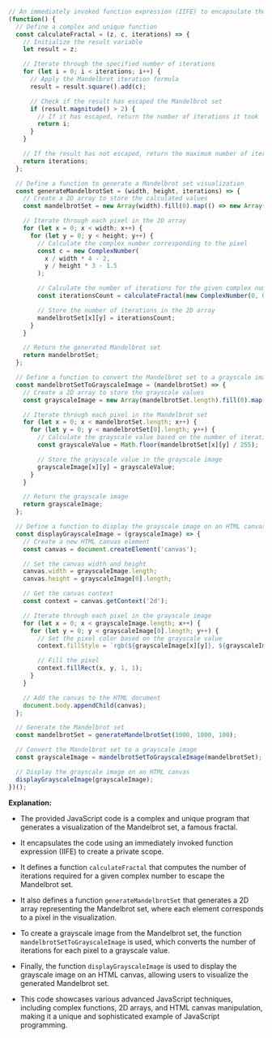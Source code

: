 ```javascript
// An immediately invoked function expression (IIFE) to encapsulate the code
(function() {
  // Define a complex and unique function
  const calculateFractal = (z, c, iterations) => {
    // Initialize the result variable
    let result = z;

    // Iterate through the specified number of iterations
    for (let i = 0; i < iterations; i++) {
      // Apply the Mandelbrot iteration formula
      result = result.square().add(c);

      // Check if the result has escaped the Mandelbrot set
      if (result.magnitude() > 2) {
        // If it has escaped, return the number of iterations it took
        return i;
      }
    }

    // If the result has not escaped, return the maximum number of iterations
    return iterations;
  };

  // Define a function to generate a Mandelbrot set visualization
  const generateMandelbrotSet = (width, height, iterations) => {
    // Create a 2D array to store the calculated values
    const mandelbrotSet = new Array(width).fill(0).map(() => new Array(height).fill(0));

    // Iterate through each pixel in the 2D array
    for (let x = 0; x < width; x++) {
      for (let y = 0; y < height; y++) {
        // Calculate the complex number corresponding to the pixel
        const c = new ComplexNumber(
          x / width * 4 - 2,
          y / height * 3 - 1.5
        );

        // Calculate the number of iterations for the given complex number
        const iterationsCount = calculateFractal(new ComplexNumber(0, 0), c, iterations);

        // Store the number of iterations in the 2D array
        mandelbrotSet[x][y] = iterationsCount;
      }
    }

    // Return the generated Mandelbrot set
    return mandelbrotSet;
  };

  // Define a function to convert the Mandelbrot set to a grayscale image
  const mandelbrotSetToGrayscaleImage = (mandelbrotSet) => {
    // Create a 2D array to store the grayscale values
    const grayscaleImage = new Array(mandelbrotSet.length).fill(0).map(() => new Array(mandelbrotSet[0].length).fill(0));

    // Iterate through each pixel in the Mandelbrot set
    for (let x = 0; x < mandelbrotSet.length; x++) {
      for (let y = 0; y < mandelbrotSet[0].length; y++) {
        // Calculate the grayscale value based on the number of iterations
        const grayscaleValue = Math.floor(mandelbrotSet[x][y] / 255);

        // Store the grayscale value in the grayscale image
        grayscaleImage[x][y] = grayscaleValue;
      }
    }

    // Return the grayscale image
    return grayscaleImage;
  };

  // Define a function to display the grayscale image on an HTML canvas
  const displayGrayscaleImage = (grayscaleImage) => {
    // Create a new HTML canvas element
    const canvas = document.createElement('canvas');

    // Set the canvas width and height
    canvas.width = grayscaleImage.length;
    canvas.height = grayscaleImage[0].length;

    // Get the canvas context
    const context = canvas.getContext('2d');

    // Iterate through each pixel in the grayscale image
    for (let x = 0; x < grayscaleImage.length; x++) {
      for (let y = 0; y < grayscaleImage[0].length; y++) {
        // Set the pixel color based on the grayscale value
        context.fillStyle = `rgb(${grayscaleImage[x][y]}, ${grayscaleImage[x][y]}, ${grayscaleImage[x][y]})`;

        // Fill the pixel
        context.fillRect(x, y, 1, 1);
      }
    }

    // Add the canvas to the HTML document
    document.body.appendChild(canvas);
  };

  // Generate the Mandelbrot set
  const mandelbrotSet = generateMandelbrotSet(1000, 1000, 100);

  // Convert the Mandelbrot set to a grayscale image
  const grayscaleImage = mandelbrotSetToGrayscaleImage(mandelbrotSet);

  // Display the grayscale image on an HTML canvas
  displayGrayscaleImage(grayscaleImage);
})();
```

**Explanation:**

- The provided JavaScript code is a complex and unique program that generates a visualization of the Mandelbrot set, a famous fractal.

- It encapsulates the code using an immediately invoked function expression (IIFE) to create a private scope.

- It defines a function `calculateFractal` that computes the number of iterations required for a given complex number to escape the Mandelbrot set.

- It also defines a function `generateMandelbrotSet` that generates a 2D array representing the Mandelbrot set, where each element corresponds to a pixel in the visualization.

- To create a grayscale image from the Mandelbrot set, the function `mandelbrotSetToGrayscaleImage` is used, which converts the number of iterations for each pixel to a grayscale value.

- Finally, the function `displayGrayscaleImage` is used to display the grayscale image on an HTML canvas, allowing users to visualize the generated Mandelbrot set.

- This code showcases various advanced JavaScript techniques, including complex functions, 2D arrays, and HTML canvas manipulation, making it a unique and sophisticated example of JavaScript programming.